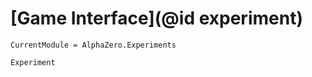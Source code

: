 # [Game Interface](@id experiment)

```@meta
CurrentModule = AlphaZero.Experiments
```

```@docs
Experiment
```